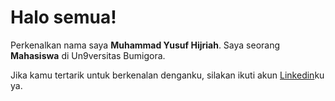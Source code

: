 # Halo semua! 

Perkenalkan nama saya **Muhammad Yusuf Hijriah**.
Saya seorang **Mahasiswa** di Un9versitas Bumigora.


Jika kamu tertarik untuk berkenalan denganku, silakan ikuti akun [Linkedin](https://www.linkedin.com/in/muhammad-yusuf-hijriah/)ku ya.
